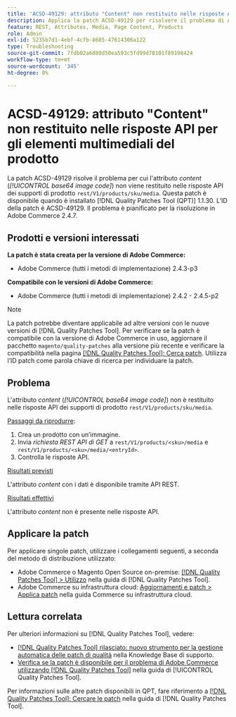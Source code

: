 ```yaml
---
title: 'ACSD-49129: attributo "Content" non restituito nelle risposte API per gli elementi multimediali del prodotto'
description: Applica la patch ACSD-49129 per risolvere il problema di Adobe Commerce, in cui l’attributo *content* (*base64 image code*) non viene restituito nelle risposte API "rest/V1/products/sku/media" product media.
feature: REST, Attributes, Media, Page Content, Products
role: Admin
exl-id: 5235b7d1-4ebf-4cfb-8605-47614306a122
type: Troubleshooting
source-git-commit: 7fdb02a6d89d50ea593c5fd99d78101f89198424
workflow-type: tm+mt
source-wordcount: '345'
ht-degree: 0%

---
```


# ACSD-49129: attributo &quot;Content&quot; non restituito nelle risposte API per gli elementi multimediali del prodotto

La patch ACSD-49129 risolve il problema per cui l&#39;attributo *content* (*[!UICONTROL base64 image code]*) non viene restituito nelle risposte API dei supporti di prodotto `rest/V1/products/sku/media`. Questa patch è disponibile quando è installato [!DNL Quality Patches Tool (QPT)] 1.1.30. L’ID della patch è ACSD-49129. Il problema è pianificato per la risoluzione in Adobe Commerce 2.4.7.

## Prodotti e versioni interessati

**La patch è stata creata per la versione di Adobe Commerce:**

* Adobe Commerce (tutti i metodi di implementazione) 2.4.3-p3

**Compatibile con le versioni di Adobe Commerce:**

* Adobe Commerce (tutti i metodi di implementazione) 2.4.2 - 2.4.5-p2

>[!NOTE]
>
>La patch potrebbe diventare applicabile ad altre versioni con le nuove versioni di [!DNL Quality Patches Tool]. Per verificare se la patch è compatibile con la versione di Adobe Commerce in uso, aggiornare il pacchetto `magento/quality-patches` alla versione più recente e verificare la compatibilità nella pagina [[!DNL Quality Patches Tool]: Cerca patch](https://experienceleague.adobe.com/tools/commerce-quality-patches/index.html?lang=it). Utilizza l’ID patch come parola chiave di ricerca per individuare la patch.

## Problema

L&#39;attributo *content* (*[!UICONTROL base64 image code]*) non è restituito nelle risposte API dei supporti di prodotto `rest/V1/products/sku/media`.

<u>Passaggi da riprodurre</u>:

1. Crea un prodotto con un’immagine.
1. Invia *richiesta REST API di GET* a `rest/V1/products/<sku>/media` e `rest/V1/products/<sku>/media/<entryId>`.
1. Controlla le risposte API.

<u>Risultati previsti</u>

L&#39;attributo *content* con i dati è disponibile tramite API REST.

<u>Risultati effettivi</u>

L&#39;attributo *content* non è presente nelle risposte API.

## Applicare la patch

Per applicare singole patch, utilizzare i collegamenti seguenti, a seconda del metodo di distribuzione utilizzato:

* Adobe Commerce o Magento Open Source on-premise: [[!DNL Quality Patches Tool] > Utilizzo](/help/tools/quality-patches-tool/usage.md) nella guida di [!DNL Quality Patches Tool].
* Adobe Commerce su infrastruttura cloud: [Aggiornamenti e patch > Applica patch](https://experienceleague.adobe.com/docs/commerce-cloud-service/user-guide/develop/upgrade/apply-patches.html?lang=it) nella guida Commerce su infrastruttura cloud.

## Lettura correlata

Per ulteriori informazioni su [!DNL Quality Patches Tool], vedere:

* [[!DNL Quality Patches Tool] rilasciato: nuovo strumento per la gestione automatica delle patch di qualità](https://experienceleague.adobe.com/it/docs/commerce-operations/tools/quality-patches-tool/quality-patches-tool-to-self-serve-quality-patches) nella Knowledge Base di supporto.
* [Verifica se la patch è disponibile per il problema di Adobe Commerce utilizzando  [!DNL Quality Patches Tool]](/help/tools/quality-patches-tool/patches-available-in-qpt/check-patch-for-magento-issue-with-magento-quality-patches.md) nella guida di [!UICONTROL Quality Patches Tool].


Per informazioni sulle altre patch disponibili in QPT, fare riferimento a [[!DNL Quality Patches Tool]: Cercare le patch](https://experienceleague.adobe.com/tools/commerce-quality-patches/index.html?lang=it) nella guida di [!DNL Quality Patches Tool].
